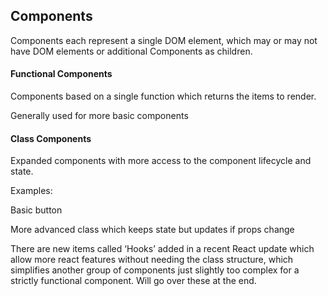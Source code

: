 ## Components

Components each represent a single DOM element, which may or may not have DOM elements or additional Components as children.

#### Functional Components

Components based on a single function which returns the items to render.

Generally used for more basic components

#### Class Components

Expanded components with more access to the component lifecycle and state.

Examples:

Basic button

More advanced class which keeps state but updates if props change

There are new items called ‘Hooks’ added in a recent React update which allow more react features without needing the class structure, which simplifies another group of components just slightly too complex for a strictly functional component. Will go over these at the end.